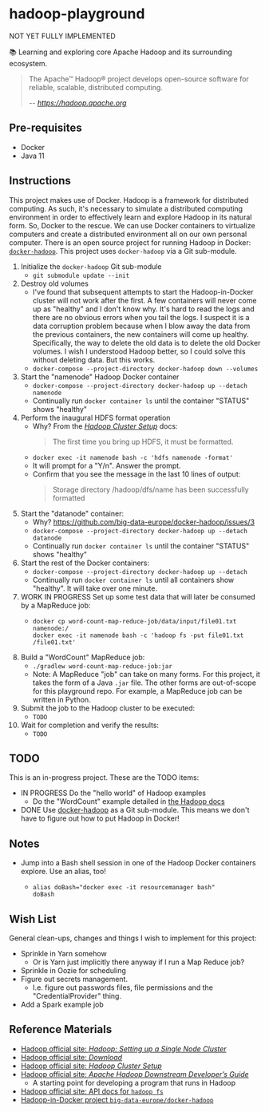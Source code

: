 # hadoop-playground

NOT YET FULLY IMPLEMENTED

📚 Learning and exploring core Apache Hadoop and its surrounding ecosystem.

> The Apache™ Hadoop® project develops open-source software for reliable, scalable, distributed computing.
>
>  -- <cite>https://hadoop.apache.org</cite>

## Pre-requisites

* Docker
* Java 11

## Instructions

This project makes use of Docker. Hadoop is a framework for distributed computing. As such, it's necessary to simulate
a distributed computing environment in order to effectively learn and explore Hadoop in its natural form. So, Docker to
the rescue. We can use Docker containers to virtualize computers and create a distributed environment all on our own
personal computer. There is an open source project for running Hadoop in Docker: [`docker-hadoop`](https://github.com/big-data-europe/docker-hadoop).
This project uses `docker-hadoop` via a Git sub-module.

1. Initialize the `docker-hadoop` Git sub-module
   * `git submodule update --init`
1. Destroy old volumes
   * I've found that subsequent attempts to start the Hadoop-in-Docker cluster will not work after the first. A few containers
     will never come up as "healthy" and I don't know why. It's hard to read the logs and there are no obvious errors when
     you tail the logs. I suspect it is a data corruption problem because when I blow away the data from the previous containers,
     the new containers will come up healthy. Specifically, the way to delete the old data is to delete the old Docker volumes.
     I wish I understood Hadoop better, so I could solve this without deleting data. But this works.
   * `docker-compose --project-directory docker-hadoop down --volumes`
1. Start the "namenode" Hadoop Docker container
   * `docker-compose --project-directory docker-hadoop up --detach namenode`
   * Continually run `docker container ls` until the container "STATUS" shows "healthy"
1. Perform the inaugural HDFS format operation
   * Why? From the [*Hadoop Cluster Setup*](https://hadoop.apache.org/docs/stable/hadoop-project-dist/hadoop-common/ClusterSetup.html) docs:
     > The first time you bring up HDFS, it must be formatted.
   * `docker exec -it namenode bash -c 'hdfs namenode -format'`
   * It will prompt for a "Y/n". Answer the prompt.
   * Confirm that you see the message in the last 10 lines of output:
     > Storage directory /hadoop/dfs/name has been successfully formatted
1. Start the "datanode" container:
   * Why? https://github.com/big-data-europe/docker-hadoop/issues/3
   * `docker-compose --project-directory docker-hadoop up --detach datanode`
   * Continually run `docker container ls` until the container "STATUS" shows "healthy"
1. Start the rest of the Docker containers:
   * `docker-compose --project-directory docker-hadoop up --detach`
   * Continually run `docker container ls` until all containers show "healthy". It will take over one minute.
1. WORK IN PROGRESS Set up some test data that will later be consumed by a MapReduce job:
   * ```
     docker cp word-count-map-reduce-job/data/input/file01.txt namenode:/
     docker exec -it namenode bash -c 'hadoop fs -put file01.txt /file01.txt'
     ```
1. Build a "WordCount" MapReduce job:
   * `./gradlew word-count-map-reduce-job:jar`
   * Note: A MapReduce "job" can take on many forms. For this project, it takes the form of a Java `.jar` file. The other
     forms are out-of-scope for this playground repo. For example, a MapReduce job can be written in Python.  
1. Submit the job to the Hadoop cluster to be executed:
   * `TODO`
1. Wait for completion and verify the results:
   * `TODO`

## TODO

This is an in-progress project. These are the TODO items:

* IN PROGRESS Do the "hello world" of Hadoop examples
  * Do the "WordCount" example detailed in [the Hadoop docs](https://hadoop.apache.org/docs/current/hadoop-mapreduce-client/hadoop-mapreduce-client-core/MapReduceTutorial.html#Example:_WordCount_v1.0)
* DONE Use [docker-hadoop](https://github.com/big-data-europe/docker-hadoop) as a Git sub-module. This means we don't have to
  figure out how to put Hadoop in Docker!
  
## Notes

* Jump into a Bash shell session in one of the Hadoop Docker containers explore. Use an alias, too!
    * ```
      alias doBash="docker exec -it resourcemanager bash"
      doBash
      ```
## Wish List

General clean-ups, changes and things I wish to implement for this project:

* Sprinkle in Yarn somehow
  * Or is Yarn just implicitly there anyway if I run a Map Reduce job?
* Sprinkle in Oozie for scheduling
* Figure out secrets management.
  * I.e. figure out passwords files, file permissions and the "CredentialProvider" thing.
* Add a Spark example job
    
## Reference Materials

* [Hadoop official site: *Hadoop: Setting up a Single Node Cluster*](https://hadoop.apache.org/docs/stable/hadoop-project-dist/hadoop-common/SingleCluster.html)
* [Hadoop official site: *Download*](https://hadoop.apache.org/releases.html)
* [Hadoop official site: *Hadoop Cluster Setup*](https://hadoop.apache.org/docs/stable/hadoop-project-dist/hadoop-common/ClusterSetup.html)
* [Hadoop official site: *Apache Hadoop Downstream Developer’s Guide*](https://hadoop.apache.org/docs/current/hadoop-project-dist/hadoop-common/DownstreamDev.html)
  * A starting point for developing a program that runs in Hadoop
* [Hadoop official site: API docs for `hadoop fs`](https://hadoop.apache.org/docs/current/hadoop-project-dist/hadoop-common/FileSystemShell.html)
* [Hadoop-in-Docker project `big-data-europe/docker-hadoop`](https://github.com/big-data-europe/docker-hadoop)
